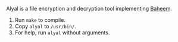 Alyal is a file encryption and decryption tool implementing
[Baheem](https://codeberg.org/rajululkahf/baheem).

1. Run `make` to compile.
1. Copy `alyal` to `/usr/bin/`.
1. For help, run `alyal` without arguments.
